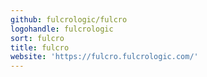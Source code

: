 ```yaml
---
github: fulcrologic/fulcro
logohandle: fulcrologic
sort: fulcro
title: fulcro
website: 'https://fulcro.fulcrologic.com/'
---
```

